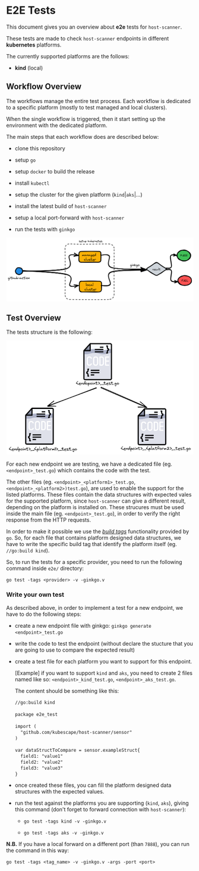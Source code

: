 # E2E Tests

This document gives you an overview about **e2e** tests for `host-scanner`.

These tests are made to check `host-scanner` endpoints in different **kubernetes** platforms.

The currently supported platforms are the follows:

* **kind** (local)

## Workflow Overview

The workflows manage the entire test process. Each workflow is dedicated to a specific platform (mostly to test managed and local clusters).

When the single workflow is triggered, then it start setting up the environment with the dedicated platform.

The main steps that each workflow does are described below:

* clone this repository

* setup `go`

* setup `docker` to build the release

* install `kubectl`

* setup the cluster for the given platform (`kind`|`aks`|...)

* install the latest build of `host-scanner`

* setup a local port-forward with `host-scanner`

* run the tests with `ginkgo`

![e2e-test-workflow](../docs/e2e-test-workflow.png)

## Test Overview

The tests structure is the following:

![e2e-test-architecture](../docs/e2e-test-architecture.png)

For each new endpoint we are testing, we have a dedicated file (eg. `<endpoint>_test.go`) which contains the code with the test.

The other files (eg. `<endpoint>_<platform1>_test.go`, `<endpoint>_<platform2>)test.go`), are used to enable the support for the listed platforms. These files contain the data structures with expected vales for the supported platform, since `host-scanner` can give a different result, depending on the platform is installed on. These strucures must be used inside the main file (eg. `<endpoint>_test.go`), in order to verify the right response from the HTTP requests.

In order to make it possible we use the [*build tags*](https://pkg.go.dev/go/build#hdr-Build_Constraints) functionality provided by `go`. So, for each file that contains platform designed data structures, we have to write the specific build tag that identify the platform itself (eg. `//go:build kind`).

So, to run the tests for a specific provider, you need to run the following command inside `e2e/` directory:

```
go test -tags <provider> -v -ginkgo.v
```

### Write your own test

As described above, in order to implement a test for a new endpoint, we have to do the following steps:

* create a new endpoint file with ginkgo: `ginkgo generate <endpoint>_test.go`

* write the code to test the endpoint (without declare the stucture that you are going to use to compare the expected result)

* create a test file for each platform you want to support for this endpoint.
  
  [Example] if you want to support `kind` and `aks`, you need to create 2 files named like so: `<endpoint>_kind_test.go`, `<endpoint>_aks_test.go`.

  The content should be something like this:

  ```
  //go:build kind
  
  package e2e_test

  import (
	"github.com/kubescape/host-scanner/sensor"
  )

  var dataStructToCompare = sensor.exampleStruct{
    field1: "value1"
    field2: "value2"
    field3: "value3"
  }
  ```

* once created these files, you can fill the platform designed data structures with the expected values.

* run the test against the platforms you are supporting (`kind`, `aks`), giving this command (don't forget to forward connection with `host-scanner`):

    * `go test -tags kind -v -ginkgo.v`

    * `go test -tags aks -v -ginkgo.v`

**N.B.** If you have a local forward on a different port (than `7888`), you can run the command in this way:

```
go test -tags <tag_name> -v -ginkgo.v -args -port <port>
```